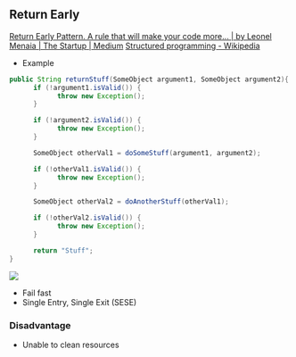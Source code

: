 ## Return Early
[Return Early Pattern. A rule that will make your code more… | by Leonel Menaia | The Startup | Medium](https://medium.com/swlh/return-early-pattern-3d18a41bba8)
[Structured programming - Wikipedia](https://en.wikipedia.org/wiki/Structured_programming#Early_exit)
- Example

```java
public String returnStuff(SomeObject argument1, SomeObject argument2){
      if (!argument1.isValid()) {
            throw new Exception();
      }

      if (!argument2.isValid()) {
            throw new Exception();
      }

      SomeObject otherVal1 = doSomeStuff(argument1, argument2);

      if (!otherVal1.isValid()) {
            throw new Exception();
      }

      SomeObject otherVal2 = doAnotherStuff(otherVal1);

      if (!otherVal2.isValid()) {
            throw new Exception();
      }

      return "Stuff";
}
```

![](https://img.ynchen.me/2022/08/a066269d4fc0e3462869815112de99e4.png)
- Fail fast
- Single Entry, Single Exit (SESE)

### Disadvantage
- Unable to clean resources